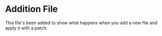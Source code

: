 # Addition File

This file's been added to show what happens when you add a new file and apply it with a patch.